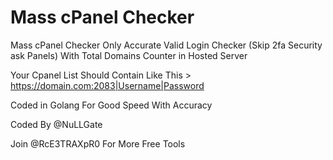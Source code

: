 # Mass cPanel Checker

Mass cPanel Checker Only Accurate Valid Login Checker (Skip 2fa Security ask Panels) With Total Domains Counter in Hosted Server

Your Cpanel List Should Contain Like This > https://domain.com:2083|Username|Password

Coded in Golang For Good Speed With Accuracy

Coded By @NuLLGate

Join @RcE3TRAXpR0 For More Free Tools
